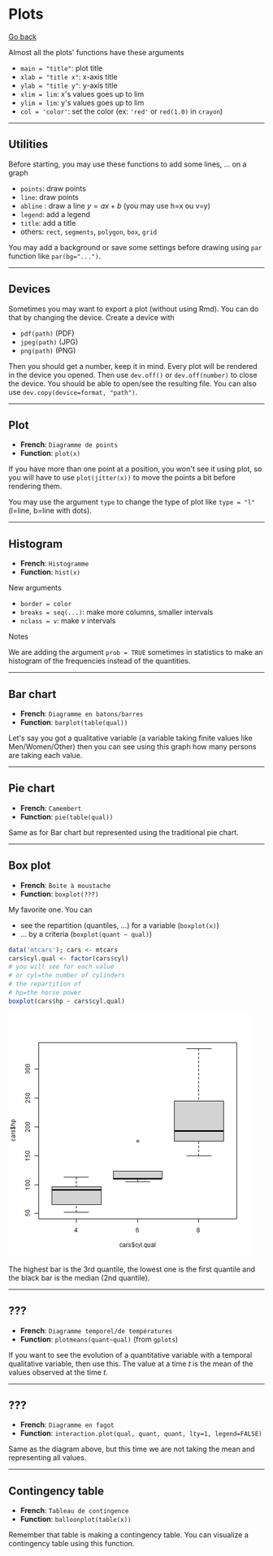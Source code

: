 # Plots

[Go back](../index.md)

Almost all the plots' functions have these arguments

* ``main = "title"``: plot title
* ``xlab = "title x"``: x-axis title
* ``ylab = "title y"``: y-axis title
* ``xlim = lim``: x's values goes up to lim
* ``ylim = lim``: y's values goes up to lim
* ``col = 'color'``: set the color (ex: `'red'` or `red(1.0)` in `crayon`)

<hr class="sl">

## Utilities

Before starting, you may use these functions
to add some lines, ... on a graph

* ``points``: draw points
* ``line``: draw points
* ``abline`` : draw a line $y=ax+b$ (you may use h=x ou v=y)
* ``legend``: add a legend
* ``title``: add a title
* others: ``rect``, ``segments``, ``polygon``, ``box``, ``grid``

You may add a background or save some settings
before drawing using ``par`` function like
``par(bg="...")``.

<hr class="sr">

## Devices

Sometimes you may want to export a plot (without
using Rmd). You can do that by changing the device. Create
a device with 

* ``pdf(path)`` (PDF)
* ``jpeg(path)`` (JPG)
* ``png(path)`` (PNG)

Then you should get a number, keep it in mind. Every
plot will be rendered in the device you opened. Then
use ``dev.off()`` or `dev.off(number)` to close the device.
You should be able to open/see the resulting file. You
can also use ``dev.copy(device=format, "path")``.

<hr class="sl">

## Plot

* **French**: ``Diagramme de points``
* **Function**: ``plot(x)``

If you have more than one point at a position, you
won't see it using plot, so you will have
to use ``plot(jitter(x))`` to move the points a bit
before rendering them.

You may use the argument ``type`` to change the type
of plot like ``type = "l"`` (l=line, b=line with dots).

<hr class="sr">

## Histogram

* **French**: ``Histogramme``
* **Function**: ``hist(x)``

New arguments

* ``border = color``
* ``breaks = seq(...)``: make more columns, smaller intervals
* ``nclass = v``: make $v$ intervals

Notes

We are adding the argument
``prob = TRUE`` sometimes in statistics to make
an histogram of the frequencies instead of the
quantities.

<hr class="sl">

## Bar chart

* **French**: ``Diagramme en batons/barres``
* **Function**: ``barplot(table(qual))``

Let's say you got a qualitative variable
(a variable taking finite values like Men/Women/Other)
then you can see using this graph how many persons
are taking each value.

<hr class="sr">

## Pie chart

* **French**: ``Camembert``
* **Function**: ``pie(table(qual))``

Same as for Bar chart but represented using the
traditional pie chart.

<hr class="sl">

## Box plot

* **French**: ``Boite à moustache``
* **Function**: ``boxplot(???)``

My favorite one. You can

* see the repartition (quantiles, ...) for a variable (``boxplot(x)``)
* ... by a criteria (`boxplot(quant ~ qual)`)

```r
data('mtcars'); cars <- mtcars
cars$cyl.qual <- factor(cars$cyl)
# you will see for each value
# or cyl=the number of cylinders
# the repartition of
# hp=the horse power
boxplot(cars$hp ~ cars$cyl.qual)
```

![](images/boxplot.png)

The highest bar is the 3rd quantile, the lowest
one is the first quantile and the black bar is the
median (2nd quantile).

<hr class="sr">

## ???

* **French**: ``Diagramme temporel/de températures``
* **Function**: ``plotmeans(quant~qual)`` (from `gplots`)

If you want to see the evolution of a quantitative
variable with a temporal qualitative variable,
then use this. The value at a time $t$ is the mean
of the values observed at the time $t$.

<hr class="sl">

## ???

* **French**: ``Diagramme en fagot``
* **Function**: ``interaction.plot(qual, quant, quant, lty=1, legend=FALSE)``

Same as the diagram above, but this time we are
not taking the mean and representing all values.

<hr class="sr">

## Contingency table

* **French**: ``Tableau de contingence``
* **Function**: ``balloonplot(table(x))``

Remember that table is making a contingency table. You
can visualize a contingency table using this function.
